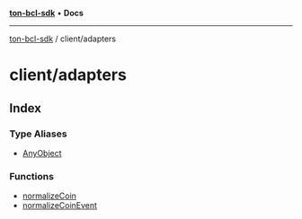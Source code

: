 [**ton-bcl-sdk**](../../README.md) • **Docs**

***

[ton-bcl-sdk](../../README.md) / client/adapters

# client/adapters

## Index

### Type Aliases

- [AnyObject](type-aliases/AnyObject.md)

### Functions

- [normalizeCoin](functions/normalizeCoin.md)
- [normalizeCoinEvent](functions/normalizeCoinEvent.md)
